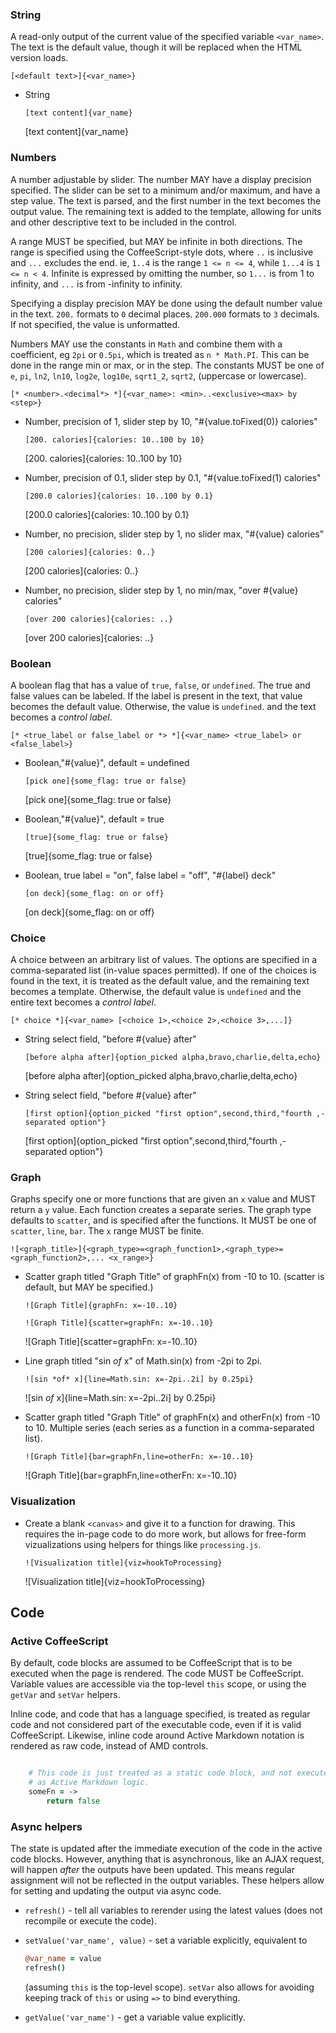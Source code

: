 
### String

A read-only output of the current value of the specified variable
`<var_name>`. The text is the default value, though it will be
replaced when the HTML version loads.

`[<default text>]{<var_name>}`

* String

    `[text content]{var_name}`

    [text content]{var_name}



### Numbers

A number adjustable by slider. The number MAY have a display precision
specified. The slider can be set to a minimum and/or maximum, and have a step
value. The text is parsed, and the first number in the text becomes the output
value. The remaining text is added to the template, allowing for units and
other descriptive text to be included in the control.

A range MUST be specified, but MAY be infinite in both directions. The range
is specified using the CoffeeScript-style dots, where `..` is inclusive and
`...` excludes the end. ie, `1..4` is the range `1 <= n <= 4`, while
`1...4` is `1 <= n < 4`. Infinite is expressed by omitting the number, so
`1...` is from 1 to infinity, and `...` is from -infinity to infinity.

Specifying a display precision MAY be done using the default number value in
the text. `200.` formats to `0` decimal places. `200.000` formats to `3`
decimals. If not specified, the value is unformatted.

Numbers MAY use the constants in `Math` and combine them with a coefficient,
eg `2pi` or `0.5pi`, which is treated as `n * Math.PI`. This can be done in
the range min or max, or in the step. The constants MUST be one of `e`, `pi`,
`ln2`, `ln10`, `log2e`, `log10e`, `sqrt1_2`, `sqrt2`, (uppercase or lowercase).

`[* <number>.<decimal*> *]{<var_name>: <min>..<exclusive><max> by <step>}`

* Number, precision of 1, slider step by 10, "#{value.toFixed(0)} calories"

    `[200. calories]{calories: 10..100 by 10}`

    [200. calories]{calories: 10..100 by 10}

* Number, precision of 0.1, slider step by 0.1, "#{value.toFixed(1) calories"

    `[200.0 calories]{calories: 10..100 by 0.1}`

    [200.0 calories]{calories: 10..100 by 0.1}

* Number, no precision, slider step by 1, no slider max, "#{value} calories"

    `[200 calories]{calories: 0..}`

    [200 calories]{calories: 0..}

* Number, no precision, slider step by 1, no min/max, "over #{value} calories"

    `[over 200 calories]{calories: ..}`

    [over 200 calories]{calories: ..}



### Boolean

A boolean flag that has a value of `true`, `false`, or `undefined`. The true
and false values can be labeled. If the label is present in the text, that
value becomes the default value. Otherwise, the value is `undefined`. and
the text becomes a *control label*.

`[* <true_label or false_label or *> *]{<var_name> <true_label> or <false_label>}`

* Boolean,"#{value}", default = undefined

    `[pick one]{some_flag: true or false}`

    [pick one]{some_flag: true or false}

* Boolean,"#{value}", default = true

    `[true]{some_flag: true or false}`

    [true]{some_flag: true or false}

* Boolean, true label = "on", false label = "off", "#{label} deck"

    `[on deck]{some_flag: on or off}`

    [on deck]{some_flag: on or off}



### Choice

A choice between an arbitrary list of values. The options are specified in a
comma-separated list (in-value spaces permitted). If one of the choices is
found in the text, it is treated as the default value, and the remaining text
becomes a template. Otherwise, the default value is `undefined` and the entire
text becomes a *control label*.

`[* choice *]{<var_name> [<choice 1>,<choice 2>,<choice 3>,...]}`

* String select field, "before #{value} after"

    `[before alpha after]{option_picked alpha,bravo,charlie,delta,echo}`

    [before alpha after]{option_picked alpha,bravo,charlie,delta,echo}

* String select field, "before #{value} after"

    `[first option]{option_picked "first option",second,third,"fourth ,-separated option"}`

    [first option]{option_picked "first option",second,third,"fourth ,-separated option"}


### Graph

Graphs specify one or more functions that are given an `x` value and MUST
return a `y` value. Each function creates a separate series. The graph type
defaults to `scatter`, and is specified after the functions. It MUST be one
of `scatter`, `line`, `bar`. The `x` range MUST be finite.

`![<graph_title>]{<graph_type>=<graph_function1>,<graph_type>=<graph_function2>,... <x_range>}`


* Scatter graph titled "Graph Title" of graphFn(x) from -10 to 10.
  (scatter is default, but MAY be specified.)

    `![Graph Title]{graphFn: x=-10..10}`

    `![Graph Title]{scatter=graphFn: x=-10..10}`

    ![Graph Title]{scatter=graphFn: x=-10..10}

* Line graph titled "sin <em>of</em> x" of Math.sin(x) from -2pi to 2pi.

    `![sin *of* x]{line=Math.sin: x=-2pi..2i] by 0.25pi}`

    ![sin *of* x]{line=Math.sin: x=-2pi..2i] by 0.25pi}

* Scatter graph titled "Graph Title" of graphFn(x) and otherFn(x) from -10 to 10.
  Multiple series (each series as a function in a comma-separated list).

    `![Graph Title]{bar=graphFn,line=otherFn: x=-10..10}`

    ![Graph Title]{bar=graphFn,line=otherFn: x=-10..10}

### Visualization

* Create a blank `<canvas>` and give it to a function for drawing. This requires
  the in-page code to do more work, but allows for free-form vizualizations
  using helpers for things like `processing.js`.

    `![Visualization title]{viz=hookToProcessing}`

    ![Visualization title]{viz=hookToProcessing}



## Code

### Active CoffeeScript

By default, code blocks are assumed to be CoffeeScript that is to be executed
when the page is rendered. The code MUST be CoffeeScript. Variable values are
accessible via the top-level `this` scope, or using the `getVar` and `setVar`
helpers.

Inline code, and code that has a language specified, is treated as regular
code and not considered part of the executable code, even if it is valid
CoffeeScript. Likewise, inline code around Active Markdown notation is
rendered as raw code, instead of AMD controls.

```coffeescript

    # This code is just treated as a static code block, and not executed
    # as Active Markdown logic.
    someFn = ->
        return false

```

### Async helpers

The state is updated after the immediate execution of the code in the active
code blocks. However, anything that is asynchronous, like an AJAX request,
will happen *after* the outputs have been updated. This means regular 
assignment will not be reflected in the output variables. These helpers allow
for setting and updating the output via async code.

* `refresh()` - tell all variables to rerender using the latest values
  (does not recompile or execute the code).

* `setValue('var_name', value)` - set a variable explicitly, equivalent to

    ```coffeescript
    @var_name = value
    refresh()
    ```

    (assuming `this` is the top-level scope). `setVar` also allows for avoiding
    keeping track of `this` or using `=>` to bind everything.

* `getValue('var_name')` - get a variable value explicitly.


